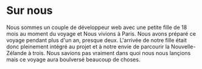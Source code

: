 # Sur nous

Nous sommes un couple de développeur web avec une petite fille de 18 mois au moment du voyage et
Nous vivions à Paris. Nous avons préparé ce voyage pendant plus d'un an, presque deux. L'arrivée de notre fille
était donc pleinement intégré au projet et à notre envie de parcourir la Nouvelle-Zélande à trois.
Nous savions pas vraiment dans quoi nous nous lançions mais ce voyage aura boulversé beaucoup de choses.
